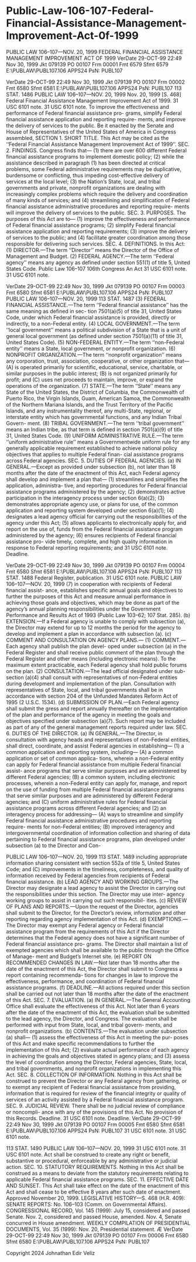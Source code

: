 # Public-Law-106-107-Federal-Financial-Assistance-Management-Improvement-Act-0f-1999

 PUBLIC LAW 106–107—NOV. 20, 1999
FEDERAL FINANCIAL ASSISTANCE MANAGEMENT IMPROVEMENT ACT OF 1999
VerDate 29-OCT-99 22:49 Nov 30, 1999 Jkt 079139 PO 00107 Frm 00001 Fmt 6579 Sfmt 6579 E:\PUBLAW\PUBL107.106 APPS24 PsN: PUBL107

VerDate 29-OCT-99
22:49 Nov 30, 1999
Jkt 079139 PO 00107 Frm 00002 Fmt 6580 Sfmt 6581 E:\PUBLAW\PUBL107.106 APPS24 PsN: PUBL107
113 STAT. 1486 PUBLIC LAW 106–107—NOV. 20, 1999
Nov. 20, 1999
[S. 468]
Federal Financial Assistance Management Improvement Act of 1999.
31 USC 6101 note.
31 USC 6101 note.
To improve the effectiveness and performance of Federal financial assistance pro- grams, simplify Federal financial assistance application and reporting require- ments, and improve the delivery of services to the public.
Be it enacted by the Senate and House of Representatives of the United States of America in Congress assembled,
SECTION 1. SHORT TITLE.
This Act may be cited as the ‘‘Federal Financial Assistance Management Improvement Act of 1999’’.
SEC. 2. FINDINGS.
Congress finds that—
(1) there are over 600 different Federal financial assistance
programs to implement domestic policy;
(2) while the assistance described in paragraph (1) has
been directed at critical problems, some Federal administrative requirements may be duplicative, burdensome or conflicting, thus impeding cost-effective delivery of services at the local level;
(3) the Nation’s State, local, and tribal governments and private, nonprofit organizations are dealing with increasingly complex problems which require the delivery and coordination of many kinds of services; and
(4) streamlining and simplification of Federal financial assistance administrative procedures and reporting require- ments will improve the delivery of services to the public.
SEC. 3. PURPOSES.
The purposes of this Act are to—
(1) improve the effectiveness and performance of Federal
financial assistance programs;
(2) simplify Federal financial assistance application and
reporting requirements;
(3) improve the delivery of services to the public; and (4) facilitate greater coordination among those responsible
for delivering such services.
SEC. 4. DEFINITIONS.
In this Act:
(1) DIRECTOR.—The term ‘‘Director’’ means the Director
of the Office of Management and Budget.
(2) FEDERAL AGENCY.—The term ‘‘Federal agency’’ means
any agency as defined under section 551(1) of title 5, United States Code.
Public Law 106–107 106th Congress
An Act
 31 USC 6101 note.
31 USC 6101 note.

VerDate 29-OCT-99
22:49 Nov 30, 1999 Jkt 079139 PO 00107 Frm 00003 Fmt 6580 Sfmt 6581 E:\PUBLAW\PUBL107.106 APPS24 PsN: PUBL107
PUBLIC LAW 106–107—NOV. 20, 1999 113 STAT. 1487
(3) FEDERAL FINANCIAL ASSISTANCE.—The term ‘‘Federal financial assistance’’ has the same meaning as defined in sec- tion 7501(a)(5) of title 31, United States Code, under which Federal financial assistance is provided, directly or indirectly, to a non-Federal entity.
(4) LOCAL GOVERNMENT.—The term ‘‘local government’’ means a political subdivision of a State that is a unit of general local government (as defined under section 7501(a)(11) of title 31, United States Code).
(5) NON-FEDERAL ENTITY.—The term ‘‘non-Federal entity’’ means a State, local government, or nonprofit organization. (6) NONPROFIT ORGANIZATION.—The term ‘‘nonprofit organization’’ means any corporation, trust, association,
cooperative, or other organization that—
(A) is operated primarily for scientific, educational,
service, charitable, or similar purposes in the public interest;
(B) is not organized primarily for profit; and
(C) uses net proceeds to maintain, improve, or expand the operations of the organization.
(7) STATE.—The term ‘‘State’’ means any State of the
United States, the District of Columbia, the Commonwealth of Puerto Rico, the Virgin Islands, Guam, American Samoa, the Commonwealth of the Northern Mariana Islands, and the Trust Territory of the Pacific Islands, and any instrumentality thereof, any multi-State, regional, or interstate entity which has governmental functions, and any Indian Tribal Govern- ment.
(8) TRIBAL GOVERNMENT.—The term ‘‘tribal government’’ means an Indian tribe, as that term is defined in section 7501(a)(9) of title 31, United States Code.
(9) UNIFORM ADMINISTRATIVE RULE.—The term ‘‘uniform administrative rule’’ means a Governmentwide uniform rule for any generally applicable requirement established to achieve national policy objectives that applies to multiple Federal finan- cial assistance programs across Federal agencies.
SEC. 5. DUTIES OF FEDERAL AGENCIES.
(a) IN GENERAL.—Except as provided under subsection (b), not later than 18 months after the date of the enactment of this Act, each Federal agency shall develop and implement a plan that—
(1) streamlines and simplifies the application, administra- tive, and reporting procedures for Federal financial assistance programs administered by the agency;
(2) demonstrates active participation in the interagency process under section 6(a)(2);
(3) demonstrates appropriate agency use, or plans for use, of the common application and reporting system developed under section 6(a)(1);
(4) designates a lead agency official for carrying out the responsibilities of the agency under this Act;
(5) allows applicants to electronically apply for, and report on the use of, funds from the Federal financial assistance program administered by the agency;
(6) ensures recipients of Federal financial assistance pro- vide timely, complete, and high quality information in response to Federal reporting requirements; and
31 USC 6101 note. Deadline.

VerDate 29-OCT-99
22:49 Nov 30, 1999
Jkt 079139
PO 00107 Frm 00004 Fmt 6580 Sfmt 6581 E:\PUBLAW\PUBL107.106 APPS24 PsN: PUBL107
113 STAT. 1488
Federal Register, publication.
31 USC 6101 note.
PUBLIC LAW 106–107—NOV. 20, 1999
(7) in cooperation with recipients of Federal financial assist- ance, establishes specific annual goals and objectives to further the purposes of this Act and measure annual performance in achieving those goals and objectives, which may be done as part of the agency’s annual planning responsibilities under the Government Performance and Results Act of 1993 (Public Law 103–62; 107 Stat. 285).
(b) EXTENSION.—If a Federal agency is unable to comply with
subsection (a), the Director may extend for up to 12 months the period for the agency to develop and implement a plan in accordance with subsection (a).
(c) COMMENT AND CONSULTATION ON AGENCY PLANS.—
(1) COMMENT.—Each agency shall publish the plan devel- oped under subsection (a) in the Federal Register and shall receive public comment of the plan through the Federal Register and other means (including electronic means). To the maximum extent practicable, each Federal agency shall hold public forums
on the plan.
(2) CONSULTATION.—The lead official designated under sub-
section (a)(4) shall consult with representatives of non-Federal entities during development and implementation of the plan. Consultation with representatives of State, local, and tribal governments shall be in accordance with section 204 of the Unfunded Mandates Reform Act of 1995 (2 U.S.C. 1534).
(d) SUBMISSION OF PLAN.—Each Federal agency shall submit
the
gress and report annually thereafter on the implementation of the plan and performance of the agency in meeting the goals and objectives specified under subsection (a)(7). Such report may be included as part of any of the general management reports required under law.
SEC. 6. DUTIES OF THE DIRECTOR.
(a) IN GENERAL.—The Director, in consultation with agency heads and representatives of non-Federal entities, shall direct, coordinate, and assist Federal agencies in establishing—
(1) a common application and reporting system, including— (A) a common application or set of common applica- tions, wherein a non-Federal entity can apply for Federal financial assistance from multiple Federal financial assist- ance programs that serve similar purposes and are
administered by different Federal agencies;
(B) a common system, including electronic processes,
wherein a non-Federal entity can apply for, manage, and report on the use of funding from multiple Federal financial assistance programs that serve similar purposes and are administered by different Federal agencies; and
(C) uniform administrative rules for Federal financial assistance programs across different Federal agencies; and (2) an interagency process for addressing—
(A) ways to streamline and simplify Federal financial assistance administrative procedures and reporting require- ments for non-Federal entities;
(B) improved interagency and intergovernmental coordination of information collection and sharing of data pertaining to Federal financial assistance programs,
plan developed under subsection (a) to the Director and Con-

PUBLIC LAW 106–107—NOV. 20, 1999 113 STAT. 1489
including appropriate information sharing consistent with section 552a of title 5, United States Code; and
(C) improvements in the timeliness, completeness, and quality of information received by Federal agencies from recipients of Federal financial assistance.
(b) LEAD AGENCY AND WORKING GROUPS.—The Director may designate a lead agency to assist the Director in carrying out the responsibilities under this section. The Director may use inter- agency working groups to assist in carrying out such responsibil- ities.
(c) REVIEW OF PLANS AND REPORTS.—Upon the request of the Director, agencies shall submit to the Director, for the Director’s review, information and other reporting regarding agency implementation of this Act.
(d) EXEMPTIONS.—The Director may exempt any Federal agency or Federal financial assistance program from the requirements of this Act if the Director determines that the Federal agency does not have a significant number of Federal financial assistance pro- grams. The Director shall maintain a list of exempted agencies which shall be available to the public through the Office of Manage- ment and Budget’s Internet site.
(e) REPORT ON RECOMMENDED CHANGES IN LAW.—Not later than 18 months after the date of the enactment of this Act, the Director shall submit to Congress a report containing recommenda- tions for changes in law to improve the effectiveness, performance, and coordination of Federal financial assistance programs.
(f) DEADLINE.—All actions required under this section shall be carried out not later than 18 months after the date of the enactment of this Act.
SEC. 7. EVALUATION.
(a) IN GENERAL.—The General Accounting Office shall evaluate the effectiveness of this Act. Not later than 6 years after the date of the enactment of this Act, the evaluation shall be submitted to the lead agency, the Director, and Congress. The evaluation shall be performed with input from State, local, and tribal govern- ments, and nonprofit organizations.
(b) CONTENTS.—The evaluation under subsection (a) shall— (1) assess the effectiveness of this Act in meeting the pur- poses of this Act and make specific recommendations to further
the implementation of this Act;
(2) evaluate actual performance of each agency in achieving
the goals and objectives stated in agency plans; and
(3) assess the level of coordination among the Director, Federal agencies, State, local, and tribal governments, and
nonprofit organizations in implementing this Act.
SEC. 8. COLLECTION OF INFORMATION.
Nothing in this Act shall be construed to prevent the Director or any Federal agency from gathering, or to exempt any recipient of Federal financial assistance from providing, information that is required for review of the financial integrity or quality of services of an activity assisted by a Federal financial assistance program.
SEC. 9. JUDICIAL REVIEW.
There shall be no judicial review of compliance or noncompli- ance with any of the provisions of this Act. No provision of this
Records.
Deadline.
31 USC 6101 note.
Deadline.
VerDate 29-OCT-99 22:49 Nov 30, 1999 Jkt 079139 PO 00107 Frm 00005 Fmt 6580 Sfmt 6581 E:\PUBLAW\PUBL107.106 APPS24 PsN: PUBL107
31 USC 6101 note.
31 USC 6101 note.

113 STAT. 1490 PUBLIC LAW 106–107—NOV. 20, 1999
31 USC 6101 note.
31 USC 6101 note.
Act shall be construed to create any right or benefit, substantive or procedural, enforceable by any administrative or judicial action.
SEC. 10. STATUTORY REQUIREMENTS.
Nothing in this Act shall be construed as a means to deviate from the statutory requirements relating to applicable Federal financial assistance programs.
SEC. 11. EFFECTIVE DATE AND SUNSET.
This Act shall take effect on the date of the enactment of this Act and shall cease to be effective 8 years after such date of enactment.
Approved November 20, 1999.
 LEGISLATIVE HISTORY—S. 468 (H.R. 409):
SENATE REPORTS: No. 106–103 (Comm. on Governmental Affairs). CONGRESSIONAL RECORD, Vol. 145 (1999):
July 15, considered and passed Senate.
Nov. 2, considered and passed House, amended. Nov. 4, Senate concurred in House amendment.
WEEKLY COMPILATION OF PRESIDENTIAL DOCUMENTS, Vol. 35 (1999): Nov. 20, Presidential statement.
Æ
  VerDate 29-OCT-99
22:49 Nov 30, 1999
Jkt 079139 PO 00107 Frm 00006 Fmt 6580 Sfmt 6580 E:\PUBLAW\PUBL107.106 APPS24 PsN: PUBL107

Copyright 2024 Johnathan Edir Veliz
